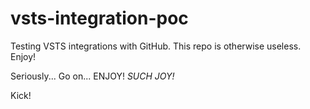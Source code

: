 # vsts-integration-poc
Testing VSTS integrations with GitHub.  This repo is otherwise useless.  Enjoy!

Seriously...  Go on...  ENJOY!  *SUCH JOY!*

Kick!
